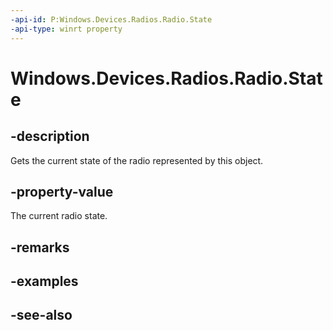 ```yaml
---
-api-id: P:Windows.Devices.Radios.Radio.State
-api-type: winrt property
---
```


<!-- Property syntax
public Windows.Devices.Radios.RadioState State { get; }
-->

# Windows.Devices.Radios.Radio.State

## -description
Gets the current state of the radio represented by this object.

## -property-value
The current radio state.

## -remarks

## -examples

## -see-also